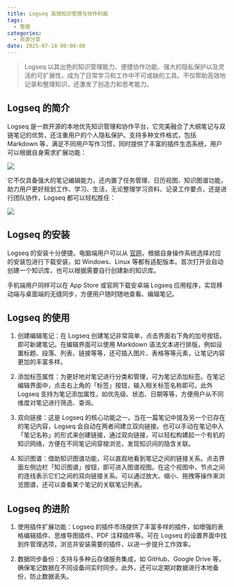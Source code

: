 ```yaml
---
title: Logseq 高效知识管理与协作利器
tags:
  - 管理
categories:
  - 资源分享
date: 2025-07-18 00:00:00
---
```


> Logseq 以其出色的知识管理能力、便捷协作功能、强大的隐私保护以及灵活的可扩展性，成为了日常学习和工作中不可或缺的工具。不仅帮助高效地记录和整理知识，还激发了创造力和思考能力。

<!-- more -->

## Logseq 的简介

Logseq 是一款开源的本地优先知识管理和协作平台，它完美融合了大纲笔记与双链笔记的优势，还注重用户的个人隐私保护。支持多种文件格式，包括 Markdown 等，满足不同用户写作习惯，同时提供了丰富的插件生态系统，用户可以根据自身需求扩展功能：

![](https://cdn.dusays.com/2025/04/817-1.jpg)

它不仅具备强大的笔记编辑能力，还内置了任务管理、日历视图、知识图谱功能，助力用户更好规划工作、学习、生活，无论整理学习资料、记录工作要点，还是进行团队协作，Logseq 都可以轻松胜任：

![](https://cdn.dusays.com/2025/04/817-2.jpg)

## Logseq 的安装

Logseq 的安装十分便捷。电脑端用户可以从 [官网](https://logseq.com/)，根据自身操作系统选择对应的安装包进行下载安装，如 Windows、Linux 等都有适配版本。首次打开会自动创建一个知识库，也可以根据需要自行创建新的知识库。

手机端用户同样可以在 App Store 或官网下载安卓端 Logseq 应用程序，实现移动端与桌面端的无缝同步，方便用户随时随地查看、编辑笔记。

## Logseq 的使用

1. 创建编辑笔记：在 Logseq 创建笔记非常简单，点击界面右下角的加号按钮，即可新建笔记。在编辑界面可以使用 Markdown 语法文本进行排版，例如设置标题、段落、列表、链接等等，还可插入图片、表格等等元素，让笔记内容更加的丰富多样。

2. 添加标签属性：为更好地对笔记进行分类和管理，可为笔记添加标签。在笔记编辑界面中，点击右上角的「标签」按钮，输入相关标签名称即可。此外 Logseq 支持为笔记添加属性，如优先级、状态、日期等等，方便用户从不同维度对笔记进行筛选、查询。

3. 双向链接：这是 Logseq 的核心功能之一。当在一篇笔记中提及另一个已存在的笔记内容，Logseq 会自动在两者间建立双向链接。也可以手动在笔记中入「笔记名称」的形式来创建链接，通过双向链接，可以轻松构建起一个有机的知识网络，方便在不同笔记间穿梭浏览，发现知识间的隐含关联。

4. 知识图谱：借助知识图谱功能，可以直观地看到笔记之间的链接关系。点击界面左侧边栏「知识图谱」按钮，即可进入图谱视图。在这个视图中，节点之间的连线表示它们之间的双向链接关系。可以通过放大、缩小、拖拽等操作来浏览图谱，还可以查看某个笔记的关联笔记列表。

## Logseq 的进阶

1. 使用插件扩展功能：Logseq 的插件市场提供了丰富多样的插件，如增强的表格编辑插件、思维导图插件、PDF 注释插件等。可在 Logseq 的设置界面中找到件管理选项，浏览并安装需要的插件，以进一步提升工作效率。

2. 数据同步备份：支持与多种云存储服务集成，如 GitHub、Google Drive 等，确保笔记数据在不同设备间实时同步。此外，还可以定期对数据进行本地备份，防止数据丢失。